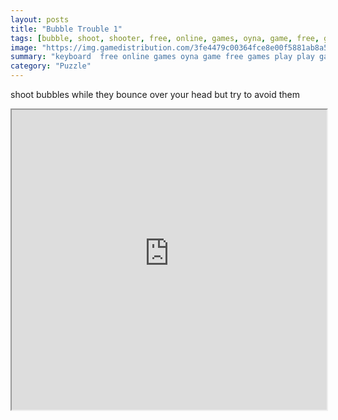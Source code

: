 ```yaml
---
layout: posts
title: "Bubble Trouble 1"
tags: [bubble, shoot, shooter, free, online, games, oyna, game, free, games, play, play, games]
image: "https://img.gamedistribution.com/3fe4479c00364fce8e00f5881ab8a588.jpg"
summary: "keyboard  free online games oyna game free games play play games"
category: "Puzzle"
---
```


shoot bubbles while they bounce over your head but try to avoid them

<iframe width="100%" height="480px;" src="https://html5.gamedistribution.com/3fe4479c00364fce8e00f5881ab8a588/"></iframe>